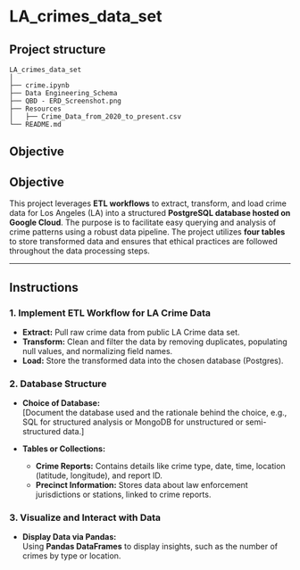 # LA_crimes_data_set

## Project structure

    LA_crimes_data_set 
    │  
    ├── crime.ipynb
    ├── Data Engineering_Schema  
    ├── QBD - ERD_Screenshot.png  
    ├── Resources  
    │   ├── Crime_Data_from_2020_to_present.csv  
    └── README.md 
## Objective



## Objective

This project leverages **ETL workflows** to extract, transform, and load crime data for Los Angeles (LA) into a structured **PostgreSQL database hosted on Google Cloud**. The purpose is to facilitate easy querying and analysis of crime patterns using a robust data pipeline. The project utilizes **four tables** to store transformed data and ensures that ethical practices are followed throughout the data processing steps.

---

## Instructions

### 1. Implement ETL Workflow for LA Crime Data  
- **Extract:** Pull raw crime data from public LA Crime data set.
- **Transform:** Clean and filter the data by removing duplicates, populating null values, and normalizing field names.  
- **Load:** Store the transformed data into the chosen database (Postgres).

### 2. Database Structure  
- **Choice of Database:**  
  [Document the database used and the rationale behind the choice, e.g., SQL for structured analysis or MongoDB for unstructured or semi-structured data.]

- **Tables or Collections:**  
  - **Crime Reports:** Contains details like crime type, date, time, location (latitude, longitude), and report ID.  
  - **Precinct Information:** Stores data about law enforcement jurisdictions or stations, linked to crime reports.

### 3. Visualize and Interact with Data  
- **Display Data via Pandas:**  
  Using **Pandas DataFrames** to display insights, such as the number of crimes by type or location.  


